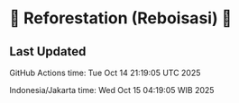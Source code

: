 
# 🌳 Reforestation (Reboisasi) 🌲

## Last Updated

GitHub Actions time: Tue Oct 14 21:19:05 UTC 2025

Indonesia/Jakarta time: Wed Oct 15 04:19:05 WIB 2025
